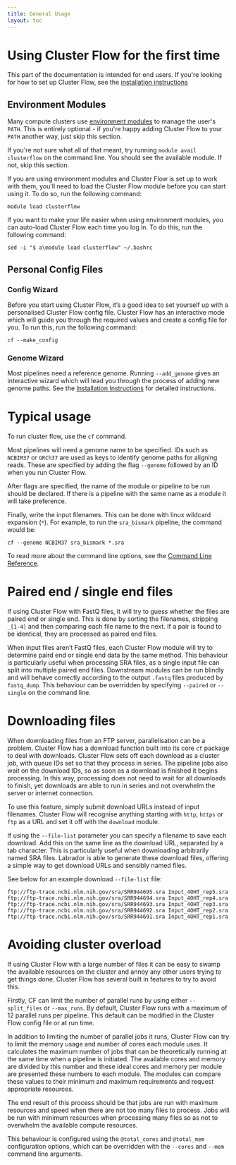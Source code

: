 ```yaml
---
title: General Usage
layout: toc
---
```


# Using Cluster Flow for the first time
This part of the documentation is intended for end users. If you're looking for how to set up Cluster Flow, see the [installation instructions]({{site.url}}/installation/)
## Environment Modules
Many compute clusters use [environment modules](http://modules.sourceforge.net/) to manage the user's `PATH`. This is entirely optional - if you're happy adding Cluster Flow to your `PATH` another way, just skip this section.

If you're not sure what all of that meant, try running `module avail clusterflow` on the command line. You should see the available module. If not, skip this section.

If you are using environment modules and Cluster Flow is set up to work with them, you'll need to load the Cluster Flow module before you can start using it. To do so, run the following command:

    module load clusterflow

If you want to make your life easier when using environment modules, you can auto-load Cluster Flow each time you log in. To do this, run the following command:

    sed -i "$ a\module load clusterflow" ~/.bashrc

## Personal Config Files

### Config Wizard

Before you start using Cluster Flow, it’s a good idea to set yourself up with a personalised Cluster Flow config file. Cluster Flow has an interactive mode which will guide you through the required values and create a config file for you. To run this, run the following command:

	cf --make_config

### Genome Wizard

Most pipelines need a reference genome. Running `--add_genome` gives an interactive wizard which will lead you through the process of adding new genome paths. See the [Installation Instructions](installation/#adding_genome_paths) for detailed instructions.

# Typical usage

To run cluster flow, use the `cf` command.

Most pipelines will need a genome name to be specified. IDs such as `NCBIM37` or `GRCh37` are used as keys to identify genome paths for aligning reads. These are specified by adding the flag `--genome` followed by an ID when you run Cluster Flow.

After flags are specified, the name of the module or pipeline to be run should be declared. If there is a pipeline with the same name as a module it will take preference.

Finally, write the input filenames. This can be done with linux wildcard expansion (`*`). For example, to run the `sra_bismark` pipeline, the command would be:

	cf --genome NCBIM37 sra_bismark *.sra

To read more about the command line options, see the [Command Line Reference]({{site.url}}/cl_reference/).

# Paired end / single end files
If using Cluster Flow with FastQ files, it will try to guess whether the files are paired end or single end. This is done by sorting the filenames, stripping `_[1-4]` and then comparing each file name to the next. If a pair is found to be identical, they are processed as paired end files.

When input files aren’t FastQ files, each Cluster Flow module will try to determine paird end or single end data by the same method. This behaviour is particularly useful when processing SRA files, as a single input file can split into multiple paired end files. Downstream modules can be run blindly and will behave correctly according to the output `.fastq` files produced by `fastq_dump`.
This behaviour can be overridden by specifying `--paired` or `--single` on the command line.

# Downloading files
When downloading files from an FTP server, parallelisation can be a problem. Cluster Flow has a download function built into its core `cf` package to deal with downloads. Cluster Flow sets off each download as a cluster job, with queue IDs set so that they process in series. The pipeline jobs also wait on the download IDs, so as soon as a download is finished it begins processing. In this way, processing does not need to wait for all downloads to finish, yet downloads are able to run in series and not overwhelm the server or internet connection.

To use this feature, simply submit download URLs instead of input filenames. Cluster Flow will recognise anything starting with `http`, `https` or `ftp` as a URL and set it off with the `download` module.

If using the `--file-list` parameter you can specify a filename to save each download. Add this on the same line as the download URL, separated by a tab character. This is particularly useful when downloading arbitrarily named SRA files. Labrador is able to generate these download files, offering a simple way to get download URLs and sensibly named files.

See below for an example download `--file-list` file:

	ftp://ftp-trace.ncbi.nlm.nih.gov/sra/SRR944695.sra Input_4OHT_rep5.sra
	ftp://ftp-trace.ncbi.nlm.nih.gov/sra/SRR944694.sra Input_4OHT_rep4.sra
	ftp://ftp-trace.ncbi.nlm.nih.gov/sra/SRR944693.sra Input_4OHT_rep3.sra
	ftp://ftp-trace.ncbi.nlm.nih.gov/sra/SRR944692.sra Input_4OHT_rep2.sra
	ftp://ftp-trace.ncbi.nlm.nih.gov/sra/SRR944691.sra Input_4OHT_rep1.sra

# Avoiding cluster overload
If using Cluster Flow with a large number of files it can be easy to swamp the available resources on the cluster and annoy any other users trying to get things done. Cluster Flow has several built in features to try to avoid this.

Firstly, CF can limit the number of parallel runs by using either `--split_files` or `--max_runs`. By default, Cluster Flow runs with a maximum of 12 parallel runs per pipeline. This default can be modified in the Cluster Flow config file or at run time.

In addition to limiting the number of parallel jobs it runs, Cluster Flow can try to limit the memory usage and number of cores each module uses. It calculates the maximum number of jobs that can be theoretically running at the same time when a pipeline is initiated. The available cores and memory are divided by this number and these ideal cores and memory per module are presented these numbers to each module. The modules can compare these values to their minimum and maximum requirements and request appropriate resources.

The end result of this process should be that jobs are run with maximum resources and speed when there are not too many files to process. Jobs will be run with minimum resources when processing many files so as not to overwhelm the available compute resources.

This behaviour is configured using the `@total_cores` and `@total_mem` configuration options, which can be overridden with the `--cores` and `--mem` command line arguments.
